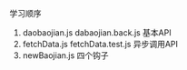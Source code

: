 学习顺序

1. daobaojian.js dabaojian.back.js 基本API
2. fetchData.js fetchData.test.js 异步调用API
3. newBaojian.js 四个钩子
